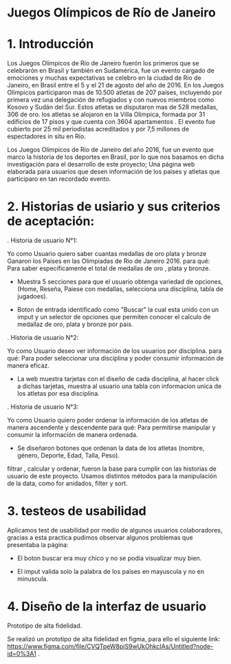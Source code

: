 # Juegos Olímpicos de Río de Janeiro

# 1. Introducción

Los Juegos Olímpicos de Río de Janeiro fuerón los primeros que se celebrarón en Brasil y también en Sudamérica, fue un evento cargado de emociones y muchas expectativas se celebro en la ciudad de Rio de Janeiro, en Brasil entre el 5 y el 21 de agosto del año de 2016.
En los Juegos Olímpicos participaron mas de 10.500 atletas de 207 países, incluyendo por primera vez una delegación de refugiados y con nuevos miembros como Kosovo y Sudán del Sur. Estos atletas se disputaron mas de 528 medallas, 306 de oro. los atletas se alojaron en la Villa Olímpica, formada por 31 edificios de 17 pisos y que cuenta con 3604 apartamentos . El evento fue cubierto por 25 mil periodistas acreditados y por 7,5 millones de espectadores in situ en Río.

Los Juegos Olimpicos de Rio de Janeiro del año 2016, fue un evento que marco la historia de los deportes en Brasil, por lo que nos basamos en dicha investigación para el desarrollo de este proyecto; Una página web elaborada para usuarios que desen información de los paises y atletas que participaro en tan recordado evento.


# 2. Historias de usiario y sus criterios de aceptación:

. Historia de usuario N°1:

Yo como Usuario quiero saber cuantas medallas de oro plata y bronze Ganaron los Paises en las Olimpiadas de Rio de Janeiro 2016. para qué: Para saber especificamente el total de medallas de oro , plata y bronze.

 - Muestra 5 secciones para que el usuario obtenga variedad de opciones, (Home, Reseña, Paiese con medallas, selecciona una disciplina, tabla de jugadoes).

- Boton de entrada identificado como "Buscar" la cual esta unido con un imput y un selector de opciones que permiten conocer el calculo de medallaz de oro, plata y bronze por pais.


. Historia de usuario N°2:

Yo como Usuario deseo ver información de los usuarios por disciplina. para qué: Para poder seleccionar una disciplina y poder consumir información de manera eficaz.

 - La web muestra tarjetas con el diseño de cada disciplina, al hacer click a dichas tarjetas, muestra al usuario una tabla con informacion unica de los atletas por esa disciplina.


.  Historia de usuario N°3:

Yo como Usuario quiero poder ordenar la información de los atletas de manera ascendente y descendente para qué: Para permitirse manipular y consumir la información de manera ordenada.

 - Se diseñaron botones que ordenan la data de los atletas (nombre, género, Deporte, Edad, Talla, Peso).

filtrar , calcular y ordenar, fueron la base para cumplir con las historias de usuario de este proyecto. Usamos distintos métodos para la manipulación de la data, como for anidados, filter y sort.

# 3. testeos de usabilidad

 Aplicamos test de usabilidad por medio de algunos usuarios colaboradores, gracias a esta practica pudimos observar  algunos problemas que presentaba la página:
 
 - El boton buscar era muy chico y no se podia visualizar muy bien.

 - El imput valida solo la palabra de los paises en mayuscula y no en minuscula.

 # 4. Diseño de la interfaz de usuario
 
   Prototipo de alta fidelidad.
  
  Se realizó un prototipo de alta fidelidad en figma, para ello el siguiente link:  https://www.figma.com/file/CVQTpeW8pjS9wUkOhkcIAs/Untitled?node-id=0%3A1 .



 

 





